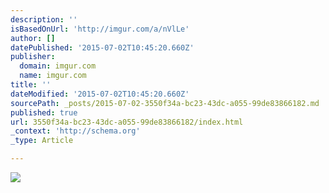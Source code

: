 ```yaml
---
description: ''
isBasedOnUrl: 'http://imgur.com/a/nVlLe'
author: []
datePublished: '2015-07-02T10:45:20.660Z'
publisher:
  domain: imgur.com
  name: imgur.com
title: ''
dateModified: '2015-07-02T10:45:20.660Z'
sourcePath: _posts/2015-07-02-3550f34a-bc23-43dc-a055-99de83866182.md
published: true
url: 3550f34a-bc23-43dc-a055-99de83866182/index.html
_context: 'http://schema.org'
_type: Article

---
```

![](http://i.imgur.com/NA6CyXh.jpg)